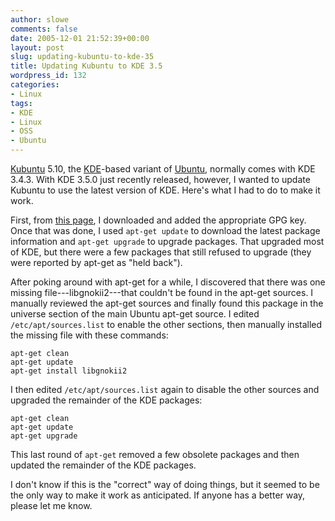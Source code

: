 ```yaml
---
author: slowe
comments: false
date: 2005-12-01 21:52:39+00:00
layout: post
slug: updating-kubuntu-to-kde-35
title: Updating Kubuntu to KDE 3.5
wordpress_id: 132
categories:
- Linux
tags:
- KDE
- Linux
- OSS
- Ubuntu
---
```


[Kubuntu](http://kubuntu.org/) 5.10, the [KDE](http://www.kde.org/)-based variant of [Ubuntu](http://www.ubuntulinux.org/), normally comes with KDE 3.4.3. With KDE 3.5.0 just recently released, however, I wanted to update Kubuntu to use the latest version of KDE. Here's what I had to do to make it work.

First, from [this page](http://kubuntu.org/announcements/kde-35.php), I downloaded and added the appropriate GPG key. Once that was done, I used `apt-get update` to download the latest package information and `apt-get upgrade` to upgrade packages. That upgraded most of KDE, but there were a few packages that still refused to upgrade (they were reported by apt-get as "held back").

After poking around with apt-get for a while, I discovered that there was one missing file---libgnokii2---that couldn't be found in the apt-get sources. I manually reviewed the apt-get sources and finally found this package in the universe section of the main Ubuntu apt-get source. I edited `/etc/apt/sources.list` to enable the other sections, then manually installed the missing file with these commands:

    apt-get clean  
    apt-get update  
    apt-get install libgnokii2

I then edited `/etc/apt/sources.list` again to disable the other sources and upgraded the remainder of the KDE packages:

    apt-get clean  
    apt-get update  
    apt-get upgrade

This last round of `apt-get` removed a few obsolete packages and then updated the remainder of the KDE packages.

I don't know if this is the "correct" way of doing things, but it seemed to be the only way to make it work as anticipated. If anyone has a better way, please let me know.
